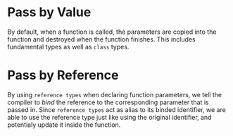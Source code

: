 # Pass by Value
By default, when a function is called, the parameters are copied into the function and destroyed when the function finishes.
This includes fundamental types as well as `class` types.
# Pass by Reference
By using `reference types` when declaring function parameters, we tell the compiler to *bind* the reference to the corresponding parameter that is passed in.
Since `reference types` act as alias to its binded identifier, we are able to use the reference type just like using the original identifier, and potentialy update it inside the function.
